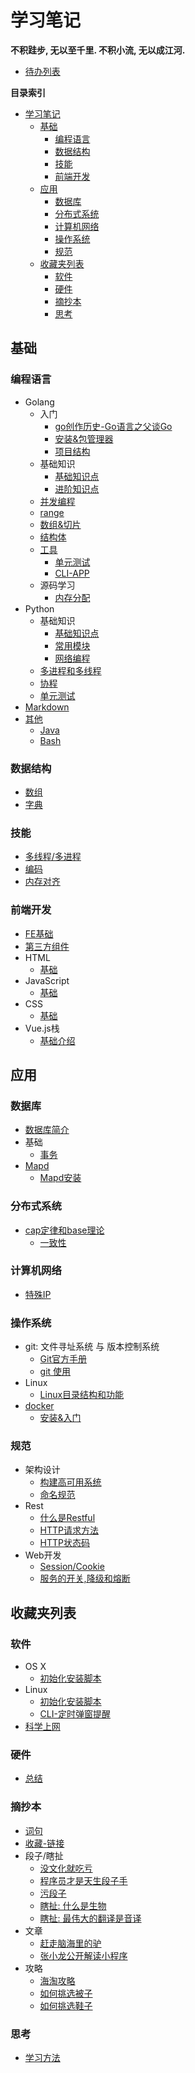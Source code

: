 # 学习笔记

**不积跬步, 无以至千里. 不积小流, 无以成江河.**
- [待办列表](/todo.md)

**目录索引**
<!-- TOC -->

- [学习笔记](#学习笔记)
    - [基础](#基础)
        - [编程语言](#编程语言)
        - [数据结构](#数据结构)
        - [技能](#技能)
        - [前端开发](#前端开发)
    - [应用](#应用)
        - [数据库](#数据库)
        - [分布式系统](#分布式系统)
        - [计算机网络](#计算机网络)
        - [操作系统](#操作系统)
        - [规范](#规范)
    - [收藏夹列表](#收藏夹列表)
        - [软件](#软件)
        - [硬件](#硬件)
        - [摘抄本](#摘抄本)
        - [思考](#思考)

<!-- /TOC -->
## 基础
### 编程语言
- Golang
    - 入门
        - [go创作历史-Go语言之父谈Go](/basics/language/golang/start/why_go.md)
        - [安装&包管理器](/basics/language/golang/start/start.md)
        - [项目结构](/basics/language/golang/start/temple.md)
    - 基础知识
        - [基础知识点](/basics/language/golang/base.md)
        - [进阶知识点](/basics/language/golang/advanced.md)
    - [并发编程](/basics/language/golang/concurrent.md)
    - [range](/basics/language/golang/range.md)
    - [数组&切片](/basics/language/golang/array_slice.md)
    - [结构体](/basics/language/golang/struct.md)
    - [工具](/basics/language/golang/tools)
        - [单元测试](/basics/language/golang/tools/utilTest.md)
        - [CLI-APP](/basics/language/golang/tools/cobra.md)
    - 源码学习
        - [内存分配](/basics/language/golang/source/memory_allocation.md)
- Python
    - 基础知识
        - [基础知识点](/basics/language/python/sec1_basis.md)
        - [常用模块](/basics/language/python/sec2_module.md)
        - [网络编程](/basics/language/python/sec3_network.md)
    - [多进程和多线程](/basics/language/python/thread_process.md)
    - [协程](/basics/language/python/coroutines.md)
    - [单元测试](/basics/language/python/sec4_unitTest.md)
- [Markdown](/basics/language/markdown/markdown.md)
- [其他](/basics/language/markdown/markdown.md)
    - [Java](/basics/language/java/)
    - [Bash](/basics/language/bash/)
### 数据结构
- [数组](/basics/dataStructure/Array.md)
- [字典](/basics/dataStructure/Map.md)
### 技能
- [多线程/多进程](/basics/skill/thread_process.md)
- [编码](/basics/skill/encode/Encode_0.md)
- [内存对齐](/basics/skill/Memory-Alignment.md)
### 前端开发
- [FE基础](/basics/front_end/fe.md)
- [第三方组件](/basics/front_end/ref.md)
- HTML
    - [基础](/basics/front_end/html/html.md)
- JavaScript
    - [基础](/basics/front_end/js/js.md)
- CSS
    - [基础](/basics/front_end/css/css.md)
- Vue.js栈
    - [基础介绍](/basics/front_end/vue/vue.md)
## 应用
### 数据库
- [数据库简介](/application/database/readme.md)
- 基础
    - [事务](/application/database/basics/transaction.md)
- [Mapd](/application/database/mapd/Mapd.md)
    - [Mapd安装](/application/database/mapd/InstallMapd.md)
### 分布式系统
- [cap定律和base理论](/application/distributed_system/cap_base.md)
    - [一致性](/application/distributed_system/consistency.md)
### 计算机网络
- [特殊IP](/application/network/special_ip.md)
### 操作系统
- git: 文件寻址系统 与 版本控制系统
    - [Git官方手册](https://git-scm.com/book/zh/v2)
    - [git 使用](/application/os/git/use.md)
- Linux
    - [Linux目录结构和功能](/application/os/linux_cmd/dirstructure.md)
- [docker](/application/os/lxc/docker/summary.md)
    - [安装&入门](/application/os/lxc/docker/how_to_use.md)
### 规范
- 架构设计
    - [构建高可用系统](/application/standard/framework/hasystem.md)
    - [命名规范](/application/standard/framework/variable-name.md)
- Rest
    - [什么是Restful](/application/standard/rest/restful.md)
    - [HTTP请求方法](/application/standard/rest/HTTP_request_methods.md)
    - [HTTP状态码](/application/standard/rest/HTTP_status_code.md)
- Web开发
    - [Session/Cookie](/application/standard/web-app/Session-Cookie.md)
    - [服务的开关,降级和熔断](/application/standard/service/demotion.md)
## 收藏夹列表
### 软件
- OS X
    - [初始化安装脚本](/collect/aweone/soft/osx/init.md)
- Linux
    - [初始化安装脚本](/collect/aweone/soft/linux/init_soft.sh)
    - [CLI-定时弹窗提醒](/collect/aweone/soft/linux/timing.sh)
- [科学上网](/collect/aweone/soft/shadowsocks.md)
### 硬件
- [总结](/collect/aweone/product/summary.md)
### 摘抄本
- [词句](/collect/litera/COPY/Word.md)
- [收藏-链接](/collect/litera/COPY/Href.md)
- 段子/瞎扯
    - [没文化就吃亏](/collect/litera/FUN/MustStudy.md)
    - [程序员才是天生段子手](/collect/litera/FUN/Programmer.md)
    - [污段子](/collect/litera/FUN/DirtyJoke.md)
    - [瞎扯: 什么是生物](/collect/litera/FUN/WhatsIt.md)
    - [瞎扯: 最伟大的翻译是音译](/collect/litera/FUN/LessIsMore.md)
- 文章
    - [赶走脑海里的驴](/collect/litera/ARTICLE/StayClam.md)
    - [张小龙公开解读小程序](/collect/litera/ARTICLE/WhatsApp.md)
- 攻略
    - [海淘攻略](/collect/litera/RESEARCH/HowGoSea.md)
    - [如何挑选被子](/collect/litera/RESEARCH/HowChooseCover.md)
    - [如何挑选鞋子](/collect/litera/RESEARCH/HowChooseShow.md)
### 思考
- [学习方法](/collect/think/how_to_learn.md)
